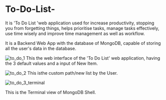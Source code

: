 # To-Do-List-
It is 'To Do List 'web application used for increase productivity, stopping you from forgetting things, helps prioritise tasks, manage tasks effectively, use time wisely and improve time management as well as workflow.

It is a Backend Web App with the database of MongoDB, capable of storing all the user's data in the database.

![to_do_1](https://user-images.githubusercontent.com/108878412/207617630-4266f4a4-98a4-43e0-ae4a-3a159e45e368.PNG)
This the web interface of the 'To Do List' web application, having the 3 default values and a input of New Item.

![to_do_2](https://user-images.githubusercontent.com/108878412/207618157-a8a61991-157c-4a41-b219-c35837b8bac8.PNG)
This isthe custom path/new list by the User.

![to_do_3_terminal](https://user-images.githubusercontent.com/108878412/207618523-81361137-4953-4901-ab37-3b365ed6fffb.PNG)

This is the Terminal view of MongoDB Shell.





